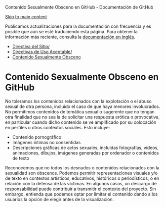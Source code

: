 Contenido Sexualmente Obsceno en GitHub - Documentación de GitHub

[Skip to main content](#main-content)

Publicamos actualizaciones para la documentación con frecuencia y es posible que aún se esté traduciendo esta página. Para obtener la información más reciente, consulta la [documentación en inglés](/en).

* [Directiva del Sitio/](/es/site-policy)
* [Directivas de Uso Aceptable/](/es/site-policy/acceptable-use-policies)
* [Contenido Sexualmente Obsceno](/es/site-policy/acceptable-use-policies/github-sexually-obscene-content)

Contenido Sexualmente Obsceno en GitHub
==========

No toleramos los contenidos relacionados con la explotación o el abuso sexual de otra persona, incluido el caso de que haya menores involucrados. No permitimos contenidos de temática sexual o sugerente que no tengan otra finalidad que no sea la de solicitar una respuesta erótica o provocativa, en particular cuando dicho contenido se ve amplificado por su colocación en perfiles u otros contextos sociales. Esto incluye:

* Contenido pornográfico
* Imágenes íntimas no consentidas
* Descripciones gráficas de actos sexuales, incluidas fotografías, vídeos, animaciones, dibujos, imágenes generadas por ordenador o contenidos de texto

Reconocemos que no todos los desnudos o contenidos relacionados con la sexualidad son obscenos. Podemos permitir representaciones visuales y/o de texto en contextos artísticos, educativos, históricos o periodísticos, o en relación con la defensa de las víctimas. En algunos casos, un descargo de responsabilidad puede contribuir a transmitir el contexto del proyecto. Sin embargo, entienda que podemos optar por limitar el contenido dando a los usuarios la opción de elegir antes de la visualización.
